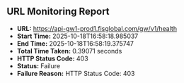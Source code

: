 ## URL Monitoring Report

- **URL:** https://api-gw1-prod1.fisglobal.com/gw/v1/health
- **Start Time:** 2025-10-18T16:58:18.985037
- **End Time:** 2025-10-18T16:58:19.375747
- **Total Time Taken:** 0.39071 seconds
- **HTTP Status Code:** 403
- **Status:** Failure
- **Failure Reason:** HTTP Status Code: 403
